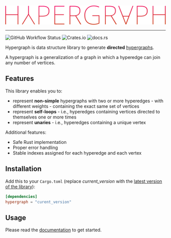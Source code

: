 ![graph](hypergraph.svg)

---

![GitHub Workflow Status](https://img.shields.io/github/workflow/status/yamafaktory/hypergraph/ci?style=for-the-badge) ![Crates.io](https://img.shields.io/crates/v/hypergraph?style=for-the-badge) ![docs.rs](https://img.shields.io/docsrs/hypergraph?style=for-the-badge)

Hypergraph is data structure library to generate **directed** [hypergraphs](https://en.wikipedia.org/wiki/Hypergraph).

A hypergraph is a generalization of a graph in which a hyperedge can join any number of vertices.

## Features

This library enables you to:

- represent **non-simple** hypergraphs with two or more hyperedges - with different weights - containing the exact same set of vertices
- represent **self-loops** - i.e., hyperedges containing vertices directed to themselves one or more times
- represent **unaries** - i.e., hyperedges containing a unique vertex

Additional features:

- Safe Rust implementation
- Proper error handling
- Stable indexes assigned for each hyperedge and each vertex

## Installation

Add this to your `Cargo.toml` (replace _current_version_ with the [latest version of the library](https://crates.io/crates/hypergraph)):

```toml
[dependencies]
hypergraph = "curent_version"
```

## Usage

Please read the [documentation](https://docs.rs/hypergraph) to get started.
